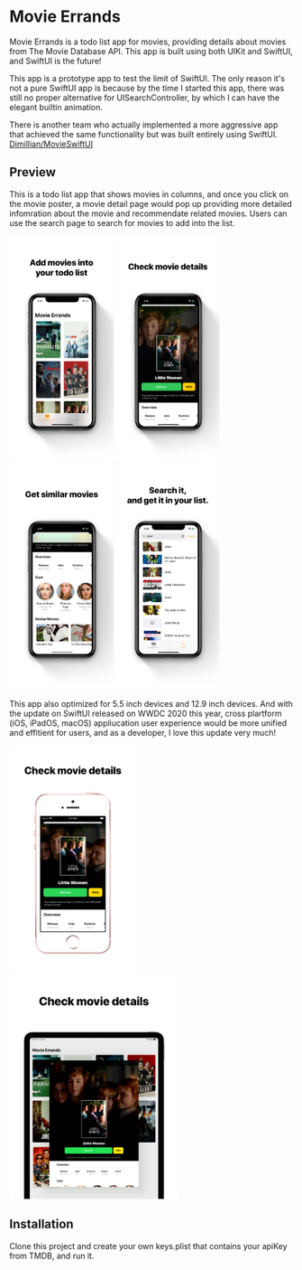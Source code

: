 # Movie Errands

Movie Errands is a todo list app for movies, providing details about movies from The Movie Database API. This app is built using both UIKit and SwiftUI, and SwiftUI is the future!

This app is a prototype app to test the limit of SwiftUI. The only reason it's not a pure SwiftUI app is because by the time I started this app, there was still no proper alternative for UISearchController, by which I can have the elegant builtin animation.

There is another team who actually implemented a more aggressive app that achieved the same functionality but was built entirely using SwiftUI. [Dimillian/MovieSwiftUI](https://github.com/Dimillian/MovieSwiftUI)

## Preview

This is a todo list app that shows movies in columns, and once you click on the movie poster, a movie detail page would pop up providing more detailed infomration about the movie and recommendate related movies. Users can use the search page to search for movies to add into the list.

<p float="left">
    <img src="https://github.com/fan-zhang-sv/Movie-Errands/blob/master/images/6.5-inch%20screenshots.png?raw=true" height="400">&nbsp<img src="https://github.com/fan-zhang-sv/Movie-Errands/blob/master/images/6.5-inch%20screenshots%20copy.png?raw=true" height="400">&nbsp<img src="https://github.com/fan-zhang-sv/Movie-Errands/blob/master/images/6.5-inch%20screenshots%20copy%202.png?raw=true" height="400">&nbsp<img src="https://github.com/fan-zhang-sv/Movie-Errands/blob/master/images/6.5-inch%20screenshots%20copy%203.png?raw=true" height="400">
</p>



This app also optimized for 5.5 inch devices and 12.9 inch devices. And with the update on SwiftUI released on WWDC 2020 this year, cross plartform (iOS, iPadOS, macOS) appliucation user experience would be more unified and effitient for users, and as a developer, I love this update very much!

<p float="left">
    <img src="https://github.com/fan-zhang-sv/Movie-Errands/blob/master/images/5.5-inch%20screenshots%20copy.png?raw=true" height="400">&nbsp<img src="https://github.com/fan-zhang-sv/Movie-Errands/blob/master/images/12.9-inch%20iPad%20Pro%20copy.png?raw=true" height="400">
</p>


## Installation

Clone this project and create your own keys.plist that contains your apiKey from TMDB, and run it.
